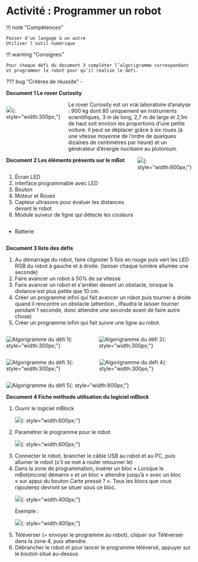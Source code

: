 # Activité : Programmer un robot

!!! note "Compétences"

    Passer d'un langage à un autre
    Utiliser l'outil numérique 

!!! warning "Consignes"

    Pour chaque défi du document 3 compléter l’algorigramme correspondant et programmer le robot pour qu’il réalise le défi.
    
??? bug "Critères de réussite"
    - 

**Document 1 Le rover Curiosity**

<div markdown style="display:flex; flex-direction: row;">

<div markdown style="display:flex; flex: 1 1 0; flex-direction: column;">

![](pictures/photoCuriosity.png){: style="width:300px;"}

</div>


<div markdown style="display:flex;  flex: 2 1 0; flex-direction: column;">
Le rover Curiosity est un vrai laboratoire d’analyse : 900 kg dont 80 uniquement en instruments scientifiques, 3 m de long, 2,7 m de large et 2,1m de haut soit environ les proportions d’une petite voiture.
Il peut se déplacer grâce à six roues (à une vitesse moyenne de l’ordre de quelques dizaines de centimètres par heure) et un générateur d’énergie nucléaire au plutonium. 

</div>

</div>


<div markdown style="display:flex; flex-direction: row;">
<div markdown style="display:flex; flex-direction: column;">

**Document 2 Les éléments présents sur le mBot**

1. Écran LED
2. interface programmable avec LED
3. Bouton 
4. Moteur et Roues
5. Capteur ultrasons pour évaluer les distances devant le robot
6. Module suiveur de ligne qui détecte les couleurs
-  Batterie

</div>


![](pictures/photomBot.png){: style="width:600px;"}

</div>

**Document 3 liste des défis**

1. Au démarrage du robot, faire clignoter 5 fois en rouge puis vert les LED RGB du robot à gauche et à droite. (laisser chaque lumière allumée une seconde)
2. Faire avancer un robot à 50% de sa vitesse
3. Faire avancer un robot et s'arrêter devant un obstacle, lorsque la distance est plus petite que 10 cm.
4. Créer un programme infini qui fait avancer un robot puis tourner à droite quand il rencontre un obstacle (attention , ilfaudra le laisser tourner pendant 1 seconde, donc attendre une seconde avant de faire autre chose)
5. Créer un programme infini qui fait suivre une ligne au robot.


<div markdown style="display:flex; flex-direction: row;">

![Algorigramme du défi 1](pictures/algorigrammeDefi1.png){: style="width:300px;"}

![Algorigramme du défi 2](pictures/algorigrammeDefi2.png){: style="width:300px;"}

</div>

<div markdown style="display:flex; flex-direction: row;">

![Algorigramme du défi 3](pictures/algorigrammeDefi3.png){: style="width:300px;"}

![Algorigramme du défi 4](pictures/algorigrammeDefi4.png){: style="width:300px;"}
</div>

![Algorigramme du défi 5](pictures/algorigrammeDefi5.png){: style="width:800px;"}


**Document 4 Fiche méthode utilisation du logiciel mBlock**


<ol markdown>
<li>Ouvrir le logiciel mBlock</li> 

![](pictures/tutomBlock1.png){: style="width:600px;"}


<li>Paramétrer le programme pour le robot</li> 

![](pictures/tutomBlock2.png){: style="width:600px;"}

<li>Connecter le robot, brancher le câble USB au robot et au PC, puis allumer le robot (s’il se met à rouler retourner le)</li> 
<li>Dans la zone de programmation, insérer un bloc « Lorsque le mBot(mcore) démarre »  et un bloc « attendre jusqu’à » avec un bloc « sur appui du bouton Carte pressé ? ». Tous les blocs que vous rajouterez devront se situer sous ce bloc.</li>

![](pictures/tutomBlock3.png){: style="width:400px;"}

Exemple : 

![](pictures/tutomBlock4.png){: style="width:400px;"}



<li>Téléverser (= envoyer le programme au robot), cliquer sur Téléverser dans la zone 4, puis attendre.</li> 

<li>Débrancher le robot et pour lancer le programme téléversé, appuyer sur le bouton situé au-dessus</li> 
</ol>